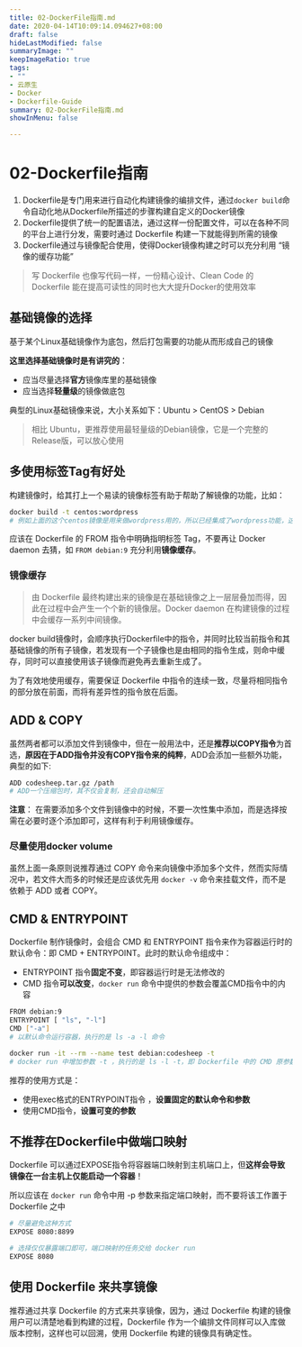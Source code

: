 ```yaml
---
title: 02-DockerFile指南.md
date: 2020-04-14T10:09:14.094627+08:00
draft: false
hideLastModified: false
summaryImage: ""
keepImageRatio: true
tags:
- ""
- 云原生
- Docker
- Dockerfile-Guide
summary: 02-DockerFile指南.md
showInMenu: false

---
```


# 02-Dockerfile指南

1. Dockerfile是专门用来进行自动化构建镜像的编排文件，通过`docker build`命令自动化地从Dockerfile所描述的步骤构建自定义的Docker镜像
2. Dockerfile提供了统一的配置语法，通过这样一份配置文件，可以在各种不同的平台上进行分发，需要时通过 Dockerfile 构建一下就能得到所需的镜像
3. Dockerfile通过与镜像配合使用，使得Docker镜像构建之时可以充分利用 “镜像的缓存功能”

> 写 Dockerfile 也像写代码一样，一份精心设计、Clean Code 的 Dockerfile 能在提高可读性的同时也大大提升Docker的使用效率

## 基础镜像的选择

基于某个Linux基础镜像作为底包，然后打包需要的功能从而形成自己的镜像

**这里选择基础镜像时是有讲究的**：

- 应当尽量选择**官方**镜像库里的基础镜像
- 应当选择**轻量级**的镜像做底包

典型的Linux基础镜像来说，大小关系如下：Ubuntu > CentOS > Debian

> 相比 Ubuntu，更推荐使用最轻量级的Debian镜像，它是一个完整的Release版，可以放心使用

## 多使用标签Tag有好处

构建镜像时，给其打上一个易读的镜像标签有助于帮助了解镜像的功能，比如：

``` bash
docker build -t centos:wordpress
# 例如上面的这个centos镜像是用来做wordpress用的，所以已经集成了wordpress功能，这一看就很清晰明了
```

应该在 Dockerfile 的 FROM 指令中明确指明标签 Tag，不要再让 Docker daemon 去猜，如 `FROM debian:9` 充分利用**镜像缓存**。

### 镜像缓存

>由 Dockerfile 最终构建出来的镜像是在基础镜像之上一层层叠加而得，因此在过程中会产生一个个新的镜像层。Docker daemon 在构建镜像的过程中会缓存一系列中间镜像。

docker build镜像时，会顺序执行Dockerfile中的指令，并同时比较当前指令和其基础镜像的所有子镜像，若发现有一个子镜像也是由相同的指令生成，则命中缓存，同时可以直接使用该子镜像而避免再去重新生成了。

为了有效地使用缓存，需要保证 Dockerfile 中指令的连续一致，尽量将相同指令的部分放在前面，而将有差异性的指令放在后面。

## ADD & COPY

虽然两者都可以添加文件到镜像中，但在一般用法中，还是**推荐以COPY指令**为首选，**原因在于ADD指令并没有COPY指令来的纯粹**，ADD会添加一些额外功能，典型的如下:

``` bash
ADD codesheep.tar.gz /path
# ADD一个压缩包时，其不仅会复制，还会自动解压
```

**注意**： 在需要添加多个文件到镜像中的时候，不要一次性集中添加，而是选择按需在必要时逐个添加即可，这样有利于利用镜像缓存。

### 尽量使用docker volume

虽然上面一条原则说推荐通过 COPY 命令来向镜像中添加多个文件，然而实际情况中，若文件大而多的时候还是应该优先用 `docker -v` 命令来挂载文件，而不是依赖于 ADD 或者 COPY。

## CMD & ENTRYPOINT

Dockerfile 制作镜像时，会组合 CMD 和 ENTRYPOINT 指令来作为容器运行时的默认命令：即 CMD + ENTRYPOINT。此时的默认命令组成中：

- ENTRYPOINT 指令**固定不变**，即容器运行时是无法修改的
- CMD 指令**可以改变**，`docker run` 命令中提供的参数会覆盖CMD指令中的内容

``` bash
FROM debian:9
ENTRYPOINT [ "ls", "-l"]
CMD ["-a"]
# 以默认命令运行容器，执行的是 ls -a -l 命令

docker run -it --rm --name test debian:codesheep -t
# docker run 中增加参数 -t ，执行的是 ls -l -t，即 Dockerfile 中的 CMD 原参数被覆盖了
```

推荐的使用方式是：

- 使用exec格式的ENTRYPOINT指令 ，**设置固定的默认命令和参数**
- 使用CMD指令，**设置可变的参数**

## 不推荐在Dockerfile中做端口映射

Dockerfile 可以通过EXPOSE指令将容器端口映射到主机端口上，但**这样会导致镜像在一台主机上仅能启动一个容器**！

所以应该在 `docker run` 命令中用 -p 参数来指定端口映射，而不要将该工作置于 Dockerfile 之中

``` bash
# 尽量避免这种方式
EXPOSE 8080:8899  

# 选择仅仅暴露端口即可，端口映射的任务交给 docker run
EXPOSE 8080
```

## 使用 Dockerfile 来共享镜像

推荐通过共享 Dockerfile 的方式来共享镜像，因为，通过 Dockerfile 构建的镜像用户可以清楚地看到构建的过程，Dockerfile 作为一个编排文件同样可以入库做版本控制，这样也可以回溯，使用 Dockerfile 构建的镜像具有确定性。
